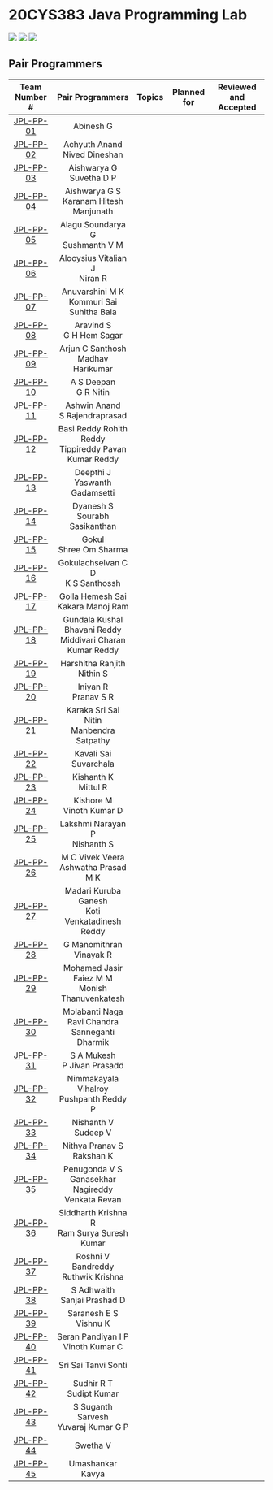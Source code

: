 # 20CYS383 Java Programming Lab
![](https://img.shields.io/badge/Batch-21CYS-lightgreen) ![](https://img.shields.io/badge/UG-blue) ![](https://img.shields.io/badge/Subject-JPL-blue) <br/>

## Pair Programmers

| Team Number # |   Pair Programmers   | Topics | Planned for | Reviewed and Accepted | 
|:-------------:|:--------------------:|:-------|:-----------:|:---------------------:|
|  [JPL-PP-01](Mini-Project/1) |  Abinesh G <br/>   | |  | |
|  [JPL-PP-02](Mini-Project/2) |  Achyuth Anand <br/> Nived Dineshan | |  | |
|  [JPL-PP-03](Mini-Project/3) |  Aishwarya G <br/> Suvetha D P | |  | |
|  [JPL-PP-04](Mini-Project/4) |  Aishwarya G S <br/> Karanam Hitesh Manjunath | |  | |
|  [JPL-PP-05](Mini-Project/5) |  Alagu Soundarya G <br/> Sushmanth V M | |  | |
|  [JPL-PP-06](Mini-Project/6) |  Alooysius Vitalian J <br/> Niran R | |  | |
|  [JPL-PP-07](Mini-Project/7) |  Anuvarshini M K <br/> Kommuri Sai Suhitha Bala | |  | |
|  [JPL-PP-08](Mini-Project/8) |  Aravind S <br/> G H Hem Sagar | |  | |
|  [JPL-PP-09](Mini-Project/9) |  Arjun C Santhosh <br/> Madhav Harikumar | |  | |
|  [JPL-PP-10](Mini-Project/10) |  A S Deepan <br/> G R Nitin | |  | |
|  [JPL-PP-11](Mini-Project/11) |  Ashwin Anand <br/> S Rajendraprasad | |  | |
|  [JPL-PP-12](Mini-Project/12) |  Basi Reddy Rohith Reddy <br/> Tippireddy Pavan Kumar Reddy | |  | |
|  [JPL-PP-13](Mini-Project/13) |  Deepthi J <br/> Yaswanth Gadamsetti |  |  | |
|  [JPL-PP-14](Mini-Project/14) |  Dyanesh S <br/> Sourabh Sasikanthan | |  | |
|  [JPL-PP-15](Mini-Project/15) |  Gokul <br/> Shree Om Sharma | |  | |
|  [JPL-PP-16](Mini-Project/16) |  Gokulachselvan C D <br/> K S Santhossh | |  | |
|  [JPL-PP-17](Mini-Project/17) |  Golla Hemesh Sai <br/> Kakara Manoj Ram | |  | |
|  [JPL-PP-18](Mini-Project/18) |  Gundala Kushal Bhavani Reddy <br/> Middivari Charan Kumar Reddy |  |  | |
|  [JPL-PP-19](Mini-Project/19) |  Harshitha Ranjith <br/> Nithin S | |  | |
|  [JPL-PP-20](Mini-Project/20) |  Iniyan R <br/> Pranav S R | |  | |
|  [JPL-PP-21](Mini-Project/21) |  Karaka Sri Sai Nitin <br/> Manbendra Satpathy | |  | |
|  [JPL-PP-22](Mini-Project/22) |  Kavali Sai Suvarchala <br/> | |  | |
|  [JPL-PP-23](Mini-Project/23) |  Kishanth K <br/> Mittul R | |  | |
|  [JPL-PP-24](Mini-Project/24) |  Kishore M <br/> Vinoth Kumar D | |  | |
|  [JPL-PP-25](Mini-Project/25) |  Lakshmi Narayan P <br/> Nishanth S | |  | |
|  [JPL-PP-26](Mini-Project/26) |  M C Vivek Veera <br/> Ashwatha Prasad M K | |  | |
|  [JPL-PP-27](Mini-Project/27) |  Madari Kuruba Ganesh <br/> Koti Venkatadinesh Reddy|  |  | |
|  [JPL-PP-28](Mini-Project/28) |  G Manomithran <br/> Vinayak R |  |  | |
|  [JPL-PP-29](Mini-Project/29) |  Mohamed Jasir Faiez M M <br/> Monish Thanuvenkatesh | |  | |
|  [JPL-PP-30](Mini-Project/30) |  Molabanti Naga Ravi Chandra <br/> Sanneganti Dharmik | |  | |
|  [JPL-PP-31](Mini-Project/31) |  S A Mukesh <br/> P Jivan Prasadd | |  | |
|  [JPL-PP-32](Mini-Project/32) |  Nimmakayala Vihalroy <br/> Pushpanth Reddy P | |  | |
|  [JPL-PP-33](Mini-Project/33) |  Nishanth V <br/> Sudeep V | |  | |
|  [JPL-PP-34](Mini-Project/34) |  Nithya Pranav S <br/> Rakshan K | |  | |
|  [JPL-PP-35](Mini-Project/35) |  Penugonda V S Ganasekhar <br/> Nagireddy Venkata Revan | |  | |
|  [JPL-PP-36](Mini-Project/36) |  Siddharth Krishna R <br/> Ram Surya Suresh Kumar | |  | |
|  [JPL-PP-37](Mini-Project/37) |  Roshni V <br/> Bandreddy Ruthwik Krishna | |  | |
|  [JPL-PP-38](Mini-Project/38) |  S Adhwaith <br/> Sanjai Prashad D | |  | |
|  [JPL-PP-39](Mini-Project/39) |  Saranesh E S <br/> Vishnu K | |  | |
|  [JPL-PP-40](Mini-Project/40) |  Seran Pandiyan I P <br/> Vinoth Kumar C |   |  | |
|  [JPL-PP-41](Mini-Project/41) |  Sri Sai Tanvi Sonti <br/> | |  | |
|  [JPL-PP-42](Mini-Project/42) |  Sudhir R T <br/> Sudipt Kumar | |  | |
|  [JPL-PP-43](Mini-Project/43) |  S Suganth Sarvesh <br/> Yuvaraj Kumar G P | |  | |
|  [JPL-PP-44]() |  Swetha V <br/> |  |  | |
|  [JPL-PP-45]() |  Umashankar Kavya <br/> |  |  | | 






